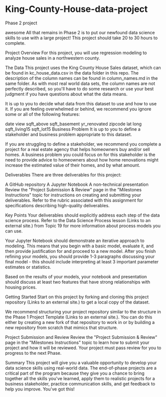 # King-County-House-data-project
Phase 2 project


awesome
All that remains in Phase 2 is to put our newfound data science skills to use with a large project! This project should take 20 to 30 hours to complete.

Project Overview
For this project, you will use regression modeling to analyze house sales in a northwestern county.

The Data
This project uses the King County House Sales dataset, which can be found in kc_house_data.csv in the data folder in this repo. The description of the column names can be found in column_names.md in the same folder. As with most real world data sets, the column names are not perfectly described, so you'll have to do some research or use your best judgment if you have questions about what the data means.

It is up to you to decide what data from this dataset to use and how to use it. If you are feeling overwhelmed or behind, we recommend you ignore some or all of the following features:

date
view
sqft_above
sqft_basement
yr_renovated
zipcode
lat
long
sqft_living15
sqft_lot15
Business Problem
It is up to you to define a stakeholder and business problem appropriate to this dataset.

If you are struggling to define a stakeholder, we recommend you complete a project for a real estate agency that helps homeowners buy and/or sell homes. A business problem you could focus on for this stakeholder is the need to provide advice to homeowners about how home renovations might increase the estimated value of their homes, and by what amount.

Deliverables
There are three deliverables for this project:

A GitHub repository
A Jupyter Notebook
A non-technical presentation
Review the "Project Submission & Review" page in the "Milestones Instructions" topic for instructions on creating and submitting your deliverables. Refer to the rubric associated with this assignment for specifications describing high-quality deliverables.

Key Points
Your deliverables should explicitly address each step of the data science process. Refer to the Data Science Process lesson (Links to an external site.) from Topic 19 for more information about process models you can use.

Your Jupyter Notebook should demonstrate an iterative approach to modeling. This means that you begin with a basic model, evaluate it, and then provide justification for and proceed to a new model. After you finish refining your models, you should provide 1-3 paragraphs discussing your final model - this should include interpreting at least 3 important parameter estimates or statistics.

Based on the results of your models, your notebook and presentation should discuss at least two features that have strong relationships with housing prices.

Getting Started
Start on this project by forking and cloning this project repository (Links to an external site.) to get a local copy of the dataset.

We recommend structuring your project repository similar to the structure in the Phase 1 Project Template (Links to an external site.). You can do this either by creating a new fork of that repository to work in or by building a new repository from scratch that mimics that structure.

Project Submission and Review
Review the "Project Submission & Review" page in the "Milestones Instructions" topic to learn how to submit your project and how it will be reviewed. Your project must pass review for you to progress to the next Phase.

Summary
This project will give you a valuable opportunity to develop your data science skills using real-world data. The end-of-phase projects are a critical part of the program because they give you a chance to bring together all the skills you've learned, apply them to realistic projects for a business stakeholder, practice communication skills, and get feedback to help you improve. You've got this!
